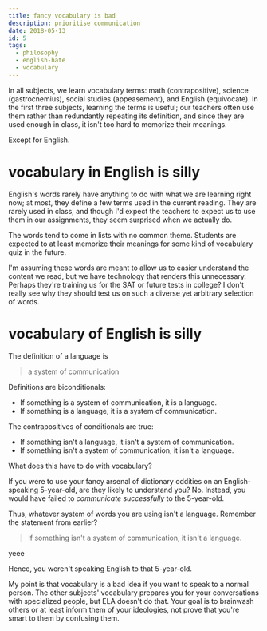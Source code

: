 ```yaml
---
title: fancy vocabulary is bad
description: prioritise communication
date: 2018-05-13
id: 5
tags:
  - philosophy
  - english-hate
  - vocabulary
---
```

In all subjects, we learn vocabulary terms: math (contrapositive), science (gastrocnemius), social studies (appeasement), and English (equivocate). In the first three subjects, learning the terms is useful; our teachers often use them rather than redundantly repeating its definition, and since they are used enough in class, it isn't too hard to memorize their meanings.

Except for English.

# vocabulary in English is silly
English's words rarely have anything to do with what we are learning right now; at most, they define a few terms used in the current reading. They are rarely used in class, and though I'd expect the teachers to expect us to use them in our assignments, they seem surprised when we actually do.

The words tend to come in lists with no common theme. Students are expected to at least memorize their meanings for some kind of vocabulary quiz in the future.

I'm assuming these words are meant to allow us to easier understand the content we read, but we have technology that renders this unnecessary. Perhaps they're training us for the SAT or future tests in college? I don't really see why they should test us on such a diverse yet arbitrary selection of words.

# vocabulary of English is silly
The definition of a language is

> a system of communication

Definitions are biconditionals:

- If something is a system of communication, it is a language.
- If something is a language, it is a system of communication.

The contrapositives of conditionals are true:

- If something isn't a language, it isn't a system of communication.
- If something isn't a system of communication, it isn't a language.

What does this have to do with vocabulary?

If you were to use your fancy arsenal of dictionary oddities on an English-speaking 5-year-old, are they likely to understand you? No. Instead, you would have failed to *communicate successfully* to the 5-year-old.

Thus, whatever system of words you are using isn't a language. Remember the statement from earlier?

> If something isn't a system of communication, it isn't a language.

yeee

Hence, you weren't speaking English to that 5-year-old.

My point is that vocabulary is a bad idea if you want to speak to a normal person. The other subjects' vocabulary prepares you for your conversations with specialized people, but ELA doesn't do that. Your goal is to brainwash others or at least inform them of your ideologies, not prove that you're smart to them by confusing them.
